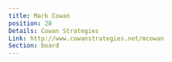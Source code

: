 ```yaml
---
title: Mark Cowan
position: 28
Details: Cowan Strategies
Link: http://www.cowanstrategies.net/mcowan
Section: board
---
```


